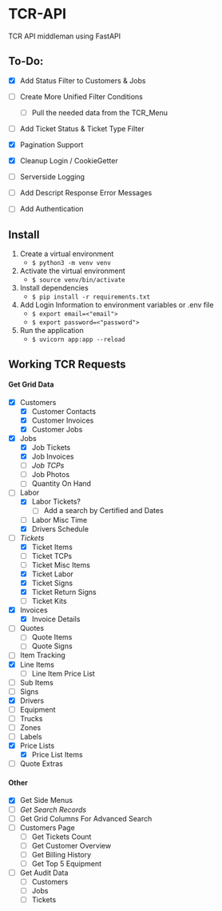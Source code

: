 # TCR-API
TCR API middleman using FastAPI

## To-Do:
- [x] Add Status Filter to Customers & Jobs
- [ ] Create More Unified Filter Conditions
    - [ ] Pull the needed data from the TCR_Menu
- [ ] Add Ticket Status & Ticket Type Filter
- [x] Pagination Support
- [x] Cleanup Login / CookieGetter
- [ ] Serverside Logging
- [ ] Add Descript Response Error Messages
- [ ] Add Authentication


## Install
1. Create a virtual environment
    - ```$ python3 -m venv venv```
2. Activate the virtual environment
    - ```$ source venv/bin/activate```
3. Install dependencies
    - ```$ pip install -r requirements.txt```
4. Add Login Information to environment variables or .env file
    - ```$ export email=<"email">```
    - ```$ export password=<"password">```
4. Run the application
    - ```$ uvicorn app:app --reload```


## Working TCR Requests

#### Get Grid Data
- [x] Customers
    - [x] Customer Contacts
    - [x] Customer Invoices
    - [x] Customer Jobs
- [x] Jobs
    - [x] Job Tickets
    - [x] Job Invoices
    - [ ] *Job TCPs*
    - [ ] Job Photos
    - [ ] Quantity On Hand
- [ ] Labor
    - [x] Labor Tickets?
        - [ ] Add a search by Certified and Dates
    - [ ] Labor Misc Time
    - [x] Drivers Schedule
- [ ] *Tickets*
    - [x] Ticket Items
    - [ ] Ticket TCPs
    - [ ] Ticket Misc Items
    - [x] Ticket Labor
    - [x] Ticket Signs
    - [x] Ticket Return Signs
    - [ ] Ticket Kits
- [x] Invoices
    - [x] Invoice Details
- [ ] Quotes
    - [ ] Quote Items
    - [ ] Quote Signs
- [ ] Item Tracking
- [x] Line Items
    - [ ] Line Item Price List
- [ ] Sub Items
- [ ] Signs
- [x] Drivers
- [ ] Equipment
- [ ] Trucks
- [ ] Zones
- [ ] Labels
- [x] Price Lists
    - [x] Price List Items
- [ ] Quote Extras

#### Other
- [x] Get Side Menus
- [ ] *Get Search Records*
- [ ] Get Grid Columns For Advanced Search
- [ ] Customers Page
    - [ ] Get Tickets Count
    - [ ] Get Customer Overview
    - [ ] Get Billing History
    - [ ] Get Top 5 Equipment
- [ ] Get Audit Data
    - [ ] Customers
    - [ ] Jobs
    - [ ] Tickets
